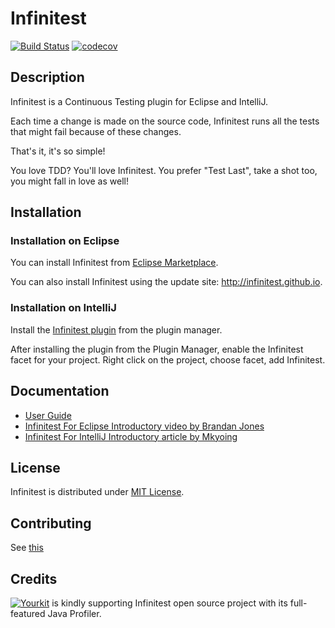 # Infinitest

[![Build Status](https://travis-ci.org/infinitest/infinitest.svg?branch=master)](https://travis-ci.org/infinitest/infinitest)
[![codecov](https://codecov.io/gh/infinitest/infinitest/branch/master/graph/badge.svg)](https://codecov.io/gh/sarod/infinitest)

## Description
Infinitest is a Continuous Testing plugin for Eclipse and IntelliJ. 

Each time a change is made on the source code, Infinitest runs all the tests that might fail because of these changes.

That's it, it's so simple!

You love TDD? You'll love Infinitest. You prefer "Test Last", take a shot too, you might fall in love as well!


## Installation

### Installation on Eclipse 

You can install Infinitest from [Eclipse Marketplace](https://marketplace.eclipse.org/content/infinitest).

You can also install Infinitest using the update site: http://infinitest.github.io.

### Installation on IntelliJ

Install the [Infinitest plugin](https://plugins.jetbrains.com/plugin/3146-infinitest) from the plugin manager.

After installing the plugin from the Plugin Manager, enable the Infinitest facet for your project. 
Right click on the project, choose facet, add Infinitest.

## Documentation

* [User Guide](http://infinitest.github.io/doc/user_guide.html)
* [Infinitest For Eclipse Introductory video by Brandan Jones](https://www.youtube.com/watch?v=bltBrpjdKIc)
* [Infinitest For IntelliJ Introductory article by Mkyoing](https://www.mkyong.com/intellij/intellij-infinitest-continuous-testing/)

## License

Infinitest is distributed under [MIT License](http://opensource.org/licenses/MIT).

## Contributing

See [this](CONTRIBUTING.md)

## Credits

[![Yourkit](http://infinitest.github.io/assets/img/yourkit.png)](http://www.yourkit.com/java/profiler/index.jsp)
is kindly supporting Infinitest open source project with its full-featured Java Profiler.
